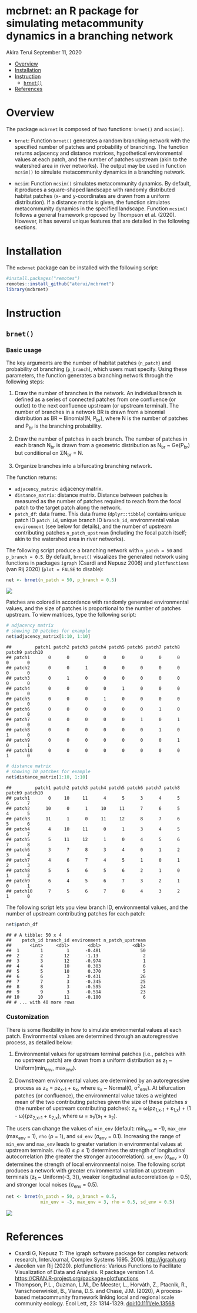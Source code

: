 mcbrnet: an R package for simulating metacommunity dynamics in a
branching network
================
Akira Terui
September 11, 2020

  - [Overview](#overview)
  - [Installation](#installation)
  - [Instruction](#instruction)
      - [`brnet()`](#brnet)
  - [References](#references)

# Overview

The package `mcbrnet` is composed of two functions: `brnet()` and
`mcsim()`.

  - `brnet`: Function `brnet()` generates a random branching network
    with the specified number of patches and probability of branching.
    The function returns adjacency and distance matrices, hypothetical
    environmental values at each patch, and the number of patches
    upstream (akin to the watershed area in river networks). The output
    may be used in function `mcsim()` to simulate metacommunity dynamics
    in a branching network.

  - `mcsim`: Function `mcsim()` simulates metacommunity dynamics. By
    default, it produces a square-shaped landscape with randomly
    distributed habitat patches (x- and y-coordinates are drawn from a
    uniform distribution). If a distance matrix is given, the function
    simulates metacommunity dynamics in the specified landscape.
    Function `mcsim()` follows a general framework proposed by Thompson
    et al. (2020). However, it has several unique features that are
    detailed in the following sections.

# Installation

The `mcbrnet` package can be installed with the following script:

``` r
#install.packages("remotes")
remotes::install_github("aterui/mcbrnet")
library(mcbrnet)
```

# Instruction

## `brnet()`

### Basic usage

The key arguments are the number of habitat patches (`n_patch`) and
probability of branching (`p_branch`), which users must specify. Using
these parameters, the function generates a branching network through the
following steps:

1.  Draw the number of branches in the network. An individual branch is
    defined as a series of connected patches from one confluence (or
    outlet) to the next confluence upstream (or upstream terminal). The
    number of branches in a network BR is drawn from a binomial
    distribution as BR \~ Binomial(N, P<sub>br</sub>), where N is the
    number of patches and P<sub>br</sub> is the branching probability.

2.  Draw the number of patches in each branch. The number of patches in
    each branch N<sub>br</sub> is drawn from a geometric distribution as
    N<sub>br</sub> \~ Ge(P<sub>br</sub>) but conditional on
    ΣN<sub>br</sub> = N.

3.  Organize branches into a bifurcating branching network.

The function returns:

  - `adjacency_matrix`: adjacency matrix.
  - `distance_matrix`: distance matrix. Distance between patches is
    measured as the number of patches required to reach from the focal
    patch to the target patch along the network.
  - `patch_df`: data frame. This data frame (`dplyr::tibble`) contains
    unique patch ID `patch_id`, unique branch ID `branch_id`,
    environmental value `environment` (see below for details), and the
    number of upstream contributing patches `n_patch_upstream`
    (including the focal patch itself; akin to the watershed area in
    river networks).

The following script produce a branching network with `n_patch = 50` and
`p_branch = 0.5`. By default, `brnet()` visualizes the generated network
using functions in packages `igraph` (Csardi and Nepusz 2006) and
`plotfunctions` (van Rij 2020) (`plot = FALSE` to disable):

``` r
net <- brnet(n_patch = 50, p_branch = 0.5)
```

![](README_files/figure-gfm/brnet_instruction_1-1.png)<!-- -->

Patches are colored in accordance with randomly generated environmental
values, and the size of patches is proportional to the number of patches
upstream. To view matrices, type the following script:

``` r
# adjacency matrix
# showing 10 patches for example
net$adjacency_matrix[1:10, 1:10]
```

    ##         patch1 patch2 patch3 patch4 patch5 patch6 patch7 patch8 patch9 patch10
    ## patch1       0      0      0      0      0      0      0      0      0       0
    ## patch2       0      0      1      0      0      0      0      0      0       0
    ## patch3       0      1      0      0      0      0      0      0      0       0
    ## patch4       0      0      0      0      1      0      0      0      0       0
    ## patch5       0      0      0      1      0      0      0      0      0       0
    ## patch6       0      0      0      0      0      0      1      0      0       0
    ## patch7       0      0      0      0      0      1      0      1      0       0
    ## patch8       0      0      0      0      0      0      1      0      1       0
    ## patch9       0      0      0      0      0      0      0      1      0       1
    ## patch10      0      0      0      0      0      0      0      0      1       0

``` r
# distance matrix
# showing 10 patches for example
net$distance_matrix[1:10, 1:10]
```

    ##         patch1 patch2 patch3 patch4 patch5 patch6 patch7 patch8 patch9 patch10
    ## patch1       0     10     11      4      5      3      4      5      6       7
    ## patch2      10      0      1     10     11      7      6      5      4       5
    ## patch3      11      1      0     11     12      8      7      6      5       6
    ## patch4       4     10     11      0      1      3      4      5      6       7
    ## patch5       5     11     12      1      0      4      5      6      7       8
    ## patch6       3      7      8      3      4      0      1      2      3       4
    ## patch7       4      6      7      4      5      1      0      1      2       3
    ## patch8       5      5      6      5      6      2      1      0      1       2
    ## patch9       6      4      5      6      7      3      2      1      0       1
    ## patch10      7      5      6      7      8      4      3      2      1       0

The following script lets you view branch ID, environmental values, and
the number of upstream contributing patches for each patch:

``` r
net$patch_df
```

    ## # A tibble: 50 x 4
    ##    patch_id branch_id environment n_patch_upstream
    ##       <int>     <dbl>       <dbl>            <dbl>
    ##  1        1         1      -0.481               50
    ##  2        2        12      -1.13                 2
    ##  3        3        12      -0.974                1
    ##  4        4        10       0.303                6
    ##  5        5        10       0.370                5
    ##  6        6         3      -0.431               26
    ##  7        7         3      -0.345               25
    ##  8        8         3      -0.595               24
    ##  9        9         3      -0.594               23
    ## 10       10        11      -0.180                6
    ## # ... with 40 more rows

### Customization

There is some flexibility in how to simulate environmental values at
each patch. Environmental values are determined through an
autoregressive process, as detailed below:

1.  Environmental values for upstream terminal patches (i.e., patches
    with no upstream patch) are drawn from a uniform distribution as
    z<sub>1</sub> \~ Uniform(min<sub>env</sub>, max<sub>env</sub>).

2.  Downstream environmental values are determined by an autoregressive
    process as z<sub>x</sub> = ρz<sub>x-1</sub> + ε<sub>x</sub>, where
    ε<sub>x</sub> \~ Normal(0, σ<sup>2</sup><sub>env</sub>). At
    bifurcation patches (or confluence), the environmental value takes a
    weighted mean of the two contributing patches given the size of
    these patches *s* (the number of upstream contributing patches):
    z<sub>x</sub> = ω(ρz<sub>1,x-1</sub> + ε<sub>1,x</sub>) + (1 -
    ω)(ρz<sub>2,x-1</sub> + ε<sub>2,x</sub>), where ω =
    s<sub>1</sub>/(s<sub>1</sub> + s<sub>2</sub>).

The users can change the values of `min_env` (default: min<sub>env</sub>
= -1), `max_env` (max<sub>env</sub> = 1), `rho` (ρ = 1), and `sd_env`
(σ<sub>env</sub> = 0.1). Increasing the range of `min_env` and
`max_env` leads to greater variation in environmental values at upstream
terminals. `rho` (0 ≤ ρ ≤ 1) determines the strength of longitudinal
autocorrelation (the greater the stronger autocorrelation). `sd_env`
(σ<sub>env</sub> \> 0) determines the strength of local environmental
noise. The following script produces a network with greater
environmental variation at upstream terminals (z<sub>1</sub> \~
Uniform(-3, 3)), weaker longitudinal autocorrelation (ρ = 0.5), and
stronger local noises (σ<sub>env</sub> = 0.5).

``` r
net <- brnet(n_patch = 50, p_branch = 0.5,
             min_env = -3, max_env = 3, rho = 0.5, sd_env = 0.5)
```

![](README_files/figure-gfm/brnet_instruction_2-1.png)<!-- -->

# References

  - Csardi G, Nepusz T: The igraph software package for complex network
    research, InterJournal, Complex Systems 1695. 2006.
    <http://igraph.org>
  - Jacolien van Rij (2020). plotfunctions: Various Functions to
    Facilitate Visualization of Data and Analysis. R package version
    1.4. <https://CRAN.R-project.org/package=plotfunctions>
  - Thompson, P.L., Guzman, L.M., De Meester, L., Horváth, Z., Ptacnik,
    R., Vanschoenwinkel, B., Viana, D.S. and Chase, J.M. (2020), A
    process‐based metacommunity framework linking local and regional
    scale community ecology. Ecol Lett, 23: 1314-1329.
    <doi:10.1111/ele.13568>
